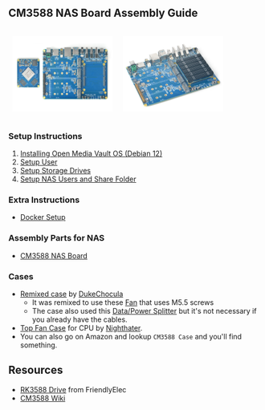 ## CM3588 NAS Board Assembly Guide
<img src="./images/CM3588-Kit.jpg" align="center" style="margin:1rem 0.5rem" alt="NAS BOARD" width="200" height="150">
<img src="./images/CM3588-Heat.png" align="center" style="margin:1rem 0.5rem" alt="Nas Board w/ Heatsink" width="200" height="150">


### Setup Instructions
1. [Installing Open Media Vault OS (Debian 12)](./docs/omv-setup.md)
2. [Setup User](./docs/user-setup.md)
3. [Setup Storage Drives](./docs/storage-setup.md)
4. [Setup NAS Users and Share Folder](./docs/nas-users.md)

### Extra Instructions
* [Docker Setup](./docs/docker-setup.md)

### Assembly Parts for NAS
* [CM3588 NAS Board](https://www.friendlyelec.com/index.php?route=product/product&product_id=294)  

### Cases
* [Remixed case](https://makerworld.com/en/models/469663#profileId-379089) by [DukeChocula](https://github.com/DukeChocula)
    * It was remixed to use these [Fan](https://www.amazon.com/Noctua-Cooling-Bearing-NF-A4X10-FLX-5V/dp/B00NEMGCIA) that uses M5.5 screws
    * The case also used this [Data/Power Splitter](https://www.amazon.com/gp/product/B09CYGW46K/?th=1) but it's not necessary if you already have the cables.
* [Top Fan Case](https://www.printables.com/model/975231-friendlyelec-cm3588-nas-case) for CPU by [Nighthater](https://github.com/Nighthater).
* You can also go on Amazon and lookup `CM3588 Case` and you'll find something.


## Resources
* [RK3588 Drive](https://drive.google.com/drive/folders/1FoBbP_nPkMehwBj4wHwsbRU-QGjEdeEP) from FriendlyElec
* [CM3588 Wiki](https://wiki.friendlyelec.com/wiki/index.php/CM3588)